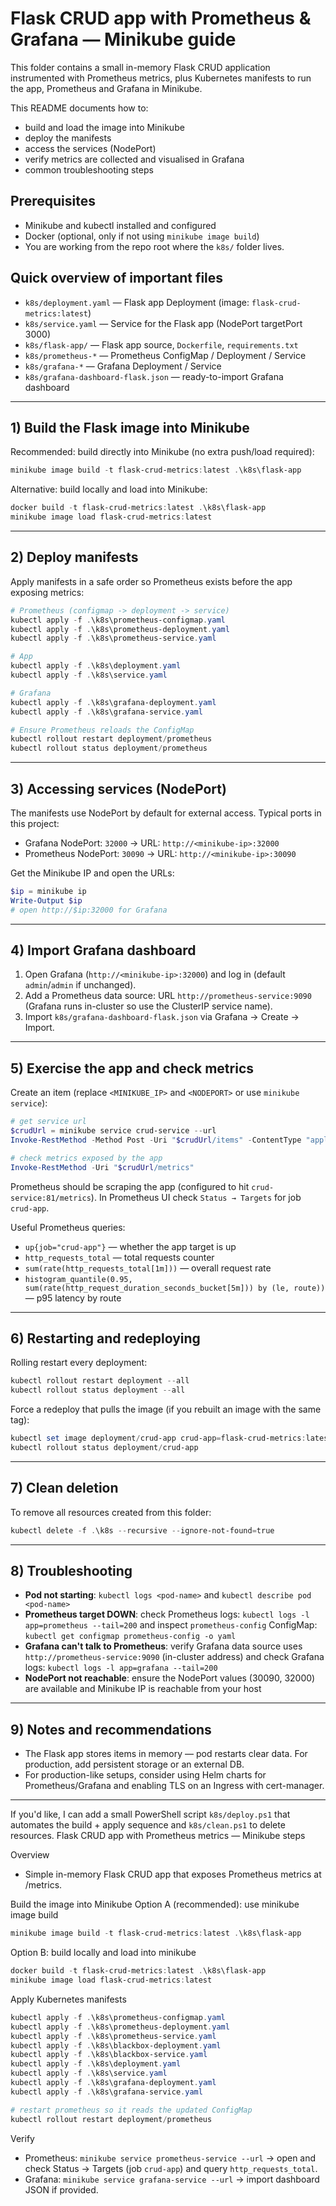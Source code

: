 # Flask CRUD app with Prometheus & Grafana — Minikube guide

This folder contains a small in-memory Flask CRUD application instrumented with Prometheus metrics, plus Kubernetes manifests to run the app, Prometheus and Grafana in Minikube.

This README documents how to:
- build and load the image into Minikube
- deploy the manifests
- access the services (NodePort)
- verify metrics are collected and visualised in Grafana
- common troubleshooting steps

## Prerequisites
- Minikube and kubectl installed and configured
- Docker (optional, only if not using `minikube image build`)
- You are working from the repo root where the `k8s/` folder lives.

## Quick overview of important files
- `k8s/deployment.yaml` — Flask app Deployment (image: `flask-crud-metrics:latest`)
- `k8s/service.yaml` — Service for the Flask app (NodePort targetPort 3000)
- `k8s/flask-app/` — Flask app source, `Dockerfile`, `requirements.txt`
- `k8s/prometheus-*` — Prometheus ConfigMap / Deployment / Service
- `k8s/grafana-*` — Grafana Deployment / Service
- `k8s/grafana-dashboard-flask.json` — ready-to-import Grafana dashboard

---

## 1) Build the Flask image into Minikube

Recommended: build directly into Minikube (no extra push/load required):

```powershell
minikube image build -t flask-crud-metrics:latest .\k8s\flask-app
```

Alternative: build locally and load into Minikube:

```powershell
docker build -t flask-crud-metrics:latest .\k8s\flask-app
minikube image load flask-crud-metrics:latest
```

---

## 2) Deploy manifests
Apply manifests in a safe order so Prometheus exists before the app exposing metrics:

```powershell
# Prometheus (configmap -> deployment -> service)
kubectl apply -f .\k8s\prometheus-configmap.yaml
kubectl apply -f .\k8s\prometheus-deployment.yaml
kubectl apply -f .\k8s\prometheus-service.yaml

# App
kubectl apply -f .\k8s\deployment.yaml
kubectl apply -f .\k8s\service.yaml

# Grafana
kubectl apply -f .\k8s\grafana-deployment.yaml
kubectl apply -f .\k8s\grafana-service.yaml

# Ensure Prometheus reloads the ConfigMap
kubectl rollout restart deployment/prometheus
kubectl rollout status deployment/prometheus
```

---

## 3) Accessing services (NodePort)

The manifests use NodePort by default for external access. Typical ports in this project:
- Grafana NodePort: `32000` → URL: `http://<minikube-ip>:32000`
- Prometheus NodePort: `30090` → URL: `http://<minikube-ip>:30090`

Get the Minikube IP and open the URLs:

```powershell
$ip = minikube ip
Write-Output $ip
# open http://$ip:32000 for Grafana
```

---

## 4) Import Grafana dashboard

1. Open Grafana (`http://<minikube-ip>:32000`) and log in (default `admin`/`admin` if unchanged).
2. Add a Prometheus data source: URL `http://prometheus-service:9090` (Grafana runs in-cluster so use the ClusterIP service name).
3. Import `k8s/grafana-dashboard-flask.json` via Grafana → Create → Import.

---

## 5) Exercise the app and check metrics

Create an item (replace `<MINIKUBE_IP>` and `<NODEPORT>` or use `minikube service`):

```powershell
# get service url
$crudUrl = minikube service crud-service --url
Invoke-RestMethod -Method Post -Uri "$crudUrl/items" -ContentType "application/json" -Body '{"name":"alice"}'

# check metrics exposed by the app
Invoke-RestMethod -Uri "$crudUrl/metrics"
```

Prometheus should be scraping the app (configured to hit `crud-service:81/metrics`). In Prometheus UI check `Status → Targets` for job `crud-app`.

Useful Prometheus queries:
- `up{job="crud-app"}` — whether the app target is up
- `http_requests_total` — total requests counter
- `sum(rate(http_requests_total[1m]))` — overall request rate
- `histogram_quantile(0.95, sum(rate(http_request_duration_seconds_bucket[5m])) by (le, route))` — p95 latency by route

---

## 6) Restarting and redeploying

Rolling restart every deployment:

```powershell
kubectl rollout restart deployment --all
kubectl rollout status deployment --all
```

Force a redeploy that pulls the image (if you rebuilt an image with the same tag):

```powershell
kubectl set image deployment/crud-app crud-app=flask-crud-metrics:latest --record
kubectl rollout status deployment/crud-app
```

---

## 7) Clean deletion

To remove all resources created from this folder:

```powershell
kubectl delete -f .\k8s --recursive --ignore-not-found=true
```

---

## 8) Troubleshooting
- **Pod not starting**: `kubectl logs <pod-name>` and `kubectl describe pod <pod-name>`
- **Prometheus target DOWN**: check Prometheus logs: `kubectl logs -l app=prometheus --tail=200` and inspect `prometheus-config` ConfigMap: `kubectl get configmap prometheus-config -o yaml`
- **Grafana can't talk to Prometheus**: verify Grafana data source uses `http://prometheus-service:9090` (in-cluster address) and check Grafana logs: `kubectl logs -l app=grafana --tail=200`
- **NodePort not reachable**: ensure the NodePort values (30090, 32000) are available and Minikube IP is reachable from your host

---

## 9) Notes and recommendations
- The Flask app stores items in memory — pod restarts clear data. For production, add persistent storage or an external DB.
- For production-like setups, consider using Helm charts for Prometheus/Grafana and enabling TLS on an Ingress with cert-manager.

---

If you'd like, I can add a small PowerShell script `k8s/deploy.ps1` that automates the build + apply sequence and `k8s/clean.ps1` to delete resources.
Flask CRUD app with Prometheus metrics — Minikube steps

Overview
- Simple in-memory Flask CRUD app that exposes Prometheus metrics at /metrics.

Build the image into Minikube
Option A (recommended): use minikube image build
```powershell
minikube image build -t flask-crud-metrics:latest .\k8s\flask-app
```

Option B: build locally and load into minikube
```powershell
docker build -t flask-crud-metrics:latest .\k8s\flask-app
minikube image load flask-crud-metrics:latest
```

Apply Kubernetes manifests
```powershell
kubectl apply -f .\k8s\prometheus-configmap.yaml
kubectl apply -f .\k8s\prometheus-deployment.yaml
kubectl apply -f .\k8s\prometheus-service.yaml
kubectl apply -f .\k8s\blackbox-deployment.yaml
kubectl apply -f .\k8s\blackbox-service.yaml
kubectl apply -f .\k8s\deployment.yaml
kubectl apply -f .\k8s\service.yaml
kubectl apply -f .\k8s\grafana-deployment.yaml
kubectl apply -f .\k8s\grafana-service.yaml

# restart prometheus so it reads the updated ConfigMap
kubectl rollout restart deployment/prometheus
```

Verify
- Prometheus: `minikube service prometheus-service --url` → open and check Status → Targets (job `crud-app`) and query `http_requests_total`.
- Grafana: `minikube service grafana-service --url` → import dashboard JSON if provided.
